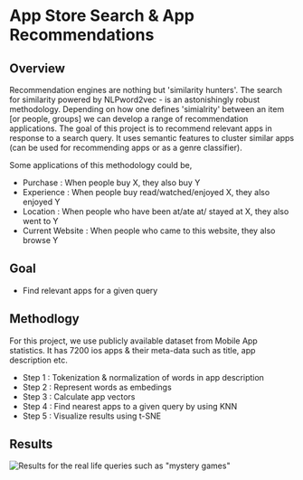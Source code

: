 # App Store Search & App Recommendations

## Overview
Recommendation engines are nothing but 'similarity hunters'. The search for similarity powered by NLPword2vec - is an astonishingly robust methodology. Depending on how one defines 'simialrity' between an item [or people, groups] we can develop a range of recommendation applications. The goal of this project is to recommend relevant apps in response to a search query. It uses semantic features to cluster similar apps (can be used for recommending apps or as a genre classifier). 

Some applications of this methodology could be,
* Purchase : When people buy X, they also buy Y
* Experience : When people buy read/watched/enjoyed X, they also enjoyed Y
* Location : When people who have been at/ate at/ stayed at X, they also went to Y
* Current Website : When people who came to this website, they also browse Y

## Goal
* Find relevant apps for a given query

## Methodlogy
For this project, we use publicly available dataset from Mobile App statistics. It has 7200 ios apps & their meta-data such as title, app description etc.  

* Step 1 : Tokenization & normalization of words in app description
* Step 2 : Represent words as embedings
* Step 3 : Calculate app vectors 
* Step 4 : Find nearest apps to a given query by using KNN 
* Step 5 : Visualize results using t-SNE

## Results
![Results for the real life queries such as "mystery games"]()
